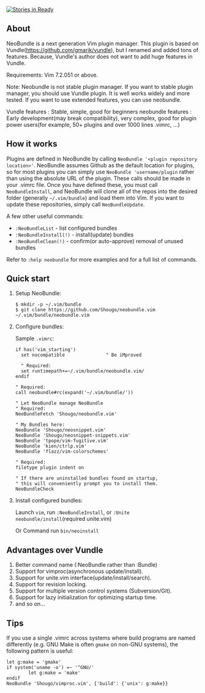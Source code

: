 [![Stories in Ready](https://badge.waffle.io/Shougo/neobundle.vim.png)](https://waffle.io/Shougo/neobundle.vim)

## About

NeoBundle is a next generation Vim plugin manager. This plugin is based on
Vundle(https://github.com/gmarik/vundle), but I renamed and added tons of
features.  Because, Vundle's author does not want to add huge features in
Vundle.

Requirements: Vim 7.2.051 or above.

Note: Neobundle is not stable plugin manager.  If you want to stable plugin
manager, you should use Vundle plugin.  It is well works widely and more
tested.  If you want to use extended features, you can use neobundle.

Vundle features : Stable, simple, good for beginners
neobundle features : Early development(may break compatibility), very complex,
good for plugin power users(for example, 50+ plugins and over 1000 lines
.vimrc, ...)

## How it works

Plugins are defined in NeoBundle by calling `NeoBundle '<plugin repository location>'`.  NeoBundle
assumes Github as the default location for plugins, so for most plugins you can simply use
`NeoBundle 'username/plugin` rather than using the absolute URL of the plugin.  These calls should
be made in your .vimrc file.  Once you have defined these, you must call `NeoBundleInstall`, and
NeoBundle will clone all of the repos into the desired folder (generally `~/.vim/bundle`) and load
them into Vim.  If you want to update these repositories, simply call `NeoBundleUpdate`.

A few other useful commands:
- `:NeoBundleList`          - list configured bundles
- `:NeoBundleInstall(!)`    - install(update) bundles
- `:NeoBundleClean(!)`      - confirm(or auto-approve) removal of unused bundles

Refer to `:help neobundle` for more examples and for a full list of commands.

## Quick start

1. Setup NeoBundle:

     ```
     $ mkdir -p ~/.vim/bundle
     $ git clone https://github.com/Shougo/neobundle.vim ~/.vim/bundle/neobundle.vim
     ```

2. Configure bundles:

     Sample `.vimrc`:

     ```vim
     if has('vim_starting')
       set nocompatible               " Be iMproved

       " Required:
       set runtimepath+=~/.vim/bundle/neobundle.vim/
     endif

     " Required:
     call neobundle#rc(expand('~/.vim/bundle/'))

     " Let NeoBundle manage NeoBundle
     " Required:
     NeoBundleFetch 'Shougo/neobundle.vim'

     " My Bundles here:
     NeoBundle 'Shougo/neosnippet.vim'
     NeoBundle 'Shougo/neosnippet-snippets.vim'
     NeoBundle 'tpope/vim-fugitive.vim'
     NeoBundle 'kien/ctrlp.vim'
     NeoBundle 'flazz/vim-colorschemes'

     " Required:
     filetype plugin indent on

     " If there are uninstalled bundles found on startup,
     " this will conveniently prompt you to install them.
     NeoBundleCheck
     ```
3. Install configured bundles:

     Launch `vim`, run `:NeoBundleInstall`, or `:Unite neobundle/install`(required unite.vim)

     Or Command run `bin/neoinstall`

## Advantages over Vundle

1. Better command name (:NeoBundle rather than :Bundle)
2. Support for vimproc(asynchronous update/install).
3. Support for unite.vim interface(update/install/search).
4. Support for revision locking.
5. Support for multiple version control systems (Subversion/Git).
6. Support for lazy initialization for optimizing startup time.
7. and so on...

## Tips

If you use a single .vimrc across systems where build programs are
named differently (e.g. GNU Make is often `gmake` on non-GNU
systems), the following pattern is useful:

```vim
let g:make = 'gmake'
if system('uname -o') =~ '^GNU/'
        let g:make = 'make'
endif
NeoBundle 'Shougo/vimproc.vim', {'build': {'unix': g:make}}
```
